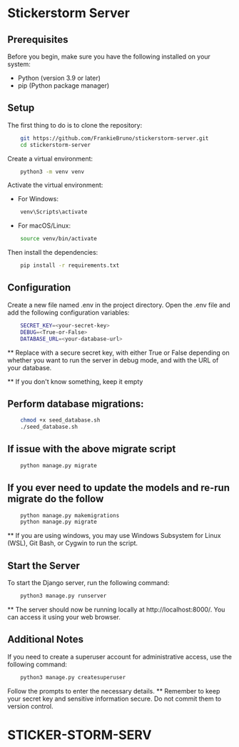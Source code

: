 # Stickerstorm Server

## Prerequisites

Before you begin, make sure you have the following installed on your system:

* Python (version 3.9 or later)
* pip (Python package manager)

## Setup

The first thing to do is to clone the repository:

```sh
    git https://github.com/FrankieBruno/stickerstorm-server.git
    cd stickerstorm-server
```

Create a virtual environment:

```sh
    python3 -m venv venv
```

Activate the virtual environment:

* For Windows:
```sh
    venv\Scripts\activate
```
* For macOS/Linux:
```sh
    source venv/bin/activate
```

Then install the dependencies:
```sh
    pip install -r requirements.txt
```

## Configuration

Create a new file named .env in the project directory.
Open the .env file and add the following configuration variables:
```sh
    SECRET_KEY=<your-secret-key>
    DEBUG=<True-or-False>
    DATABASE_URL=<your-database-url>
```
** Replace <your-secret-key> with a secure secret key, <True-or-False> with either True or False depending on whether you want to run the server in debug mode, and <your-database-url> with the URL of your database.

** If you don't know something, keep it empty

## Perform database migrations:
```sh
    chmod +x seed_database.sh
    ./seed_database.sh
```

## If issue with the above migrate script
```sh
    python manage.py migrate
```

## If you ever need to update the models and re-run migrate do the follow
```sh
    python manage.py makemigrations
    python manage.py migrate
```

** If you are using windows, you may use Windows Subsystem for Linux (WSL), Git Bash, or Cygwin to run the script.

## Start the Server

To start the Django server, run the following command:
```sh
    python3 manage.py runserver
```
** The server should now be running locally at http://localhost:8000/. You can access it using your web browser.

## Additional Notes

If you need to create a superuser account for administrative access, use the following command:
```sh
    python3 manage.py createsuperuser
```
Follow the prompts to enter the necessary details.
** Remember to keep your secret key and sensitive information secure. Do not commit them to version control.


# STICKER-STORM-SERV
